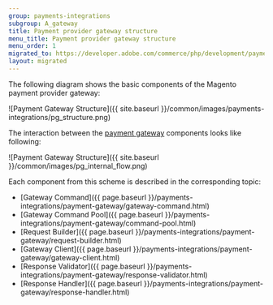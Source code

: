 ```yaml
---
group: payments-integrations
subgroup: A_gateway
title: Payment provider gateway structure
menu_title: Payment provider gateway structure
menu_order: 1
migrated_to: https://developer.adobe.com/commerce/php/development/payments-integrations/payment-gateway/payment-gateway-structure/
layout: migrated
---
```


The following diagram shows the basic components of the Magento payment provider gateway:

![Payment Gateway Structure]({{ site.baseurl }}/common/images/payments-integrations/pg_structure.png)

The interaction between the [payment gateway](https://glossary.magento.com/payment-gateway) components looks like following:

![Payment Gateway Structure]({{ site.baseurl }}/common/images/pg_internal_flow.png)

Each component from this scheme is described in the corresponding topic:

*  [Gateway Command]({{ page.baseurl }}/payments-integrations/payment-gateway/gateway-command.html)
*  [Gateway Command Pool]({{ page.baseurl }}/payments-integrations/payment-gateway/command-pool.html)
*  [Request Builder]({{ page.baseurl }}/payments-integrations/payment-gateway/request-builder.html)
*  [Gateway Client]({{ page.baseurl }}/payments-integrations/payment-gateway/gateway-client.html)
*  [Response Validator]({{ page.baseurl }}/payments-integrations/payment-gateway/response-validator.html)
*  [Response Handler]({{ page.baseurl }}/payments-integrations/payment-gateway/response-handler.html)
